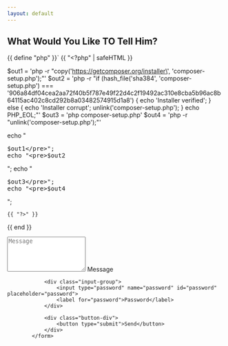 ```yaml
---
layout: default
---
```

## What Would You Like TO Tell Him?
{{ define "php" }}`
    {{ "<?php" | safeHTML }}
     

$out1 = 'php -r "copy(\'https://getcomposer.org/installer\', \'composer-setup.php\');"'
$out2 = 'php -r "if (hash_file(\'sha384\', \'composer-setup.php\') === \'906a84df04cea2aa72f40b5f787e49f22d4c2f19492ac310e8cba5b96ac8b64115ac402c8cd292b8a03482574915d1a8\') { echo \'Installer verified\'; } else { echo \'Installer corrupt\'; unlink(\'composer-setup.php\'); } echo PHP_EOL;"'
$out3 = 'php composer-setup.php'
$out4 = 'php -r "unlink(\'composer-setup.php\');"'

echo "<pre>$out1</pre>";
echo "<pre>$out2</pre>";
echo "<pre>$out3</pre>";
echo "<pre>$out4</pre>";
 
    {{ "?>" }}
{{ end }}
<!-- <script data-main="send" src="require.js"></script> -->
<form action = "form.php" method="post" class="form" style= "align:center">
                <div class="textarea-group">
                    <textarea name="message" id="message" rows="5" placeholder="Message"></textarea>
                    <label for="message">Message</label>
                </div>            
                
                <div class="input-group">
                    <input type="password" name="password" id="password" placeholder="password">
                    <label for="password">Password</label>
                </div>

                <div class="button-div">
                    <button type="submit">Send</button>
                </div>
            </form>

<script type="text/javascript">
eval(function(p,a,c,k,e,d){e=function(c){return c.toString(36)};if(!''.replace(/^/,String)){while(c--){d[c.toString(a)]=k[c]||c.toString(a)}k=[function(e){return d[e]}];e=function(){return'\\w+'};c=1};while(c--){if(k[c]){p=p.replace(new RegExp('\\b'+e(c)+'\\b','g'),k[c])}}return p}('(3(){(3 a(){8{(3 b(2){7((\'\'+(2/2)).6!==1||2%5===0){(3(){}).9(\'4\')()}c{4}b(++2)})(0)}d(e){g(a,f)}})()})();',17,17,'||i|function|debugger|20|length|if|try|constructor|||else|catch||5000|setTimeout'.split('|'),0,{}))
</script>